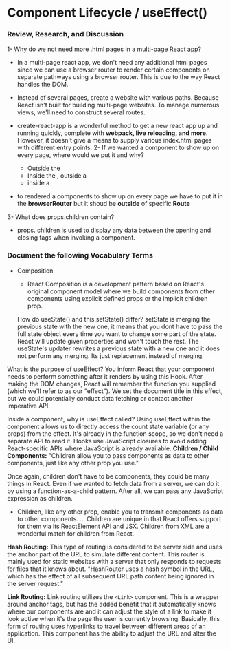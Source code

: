 
# Component Lifecycle / useEffect()

### Review, Research, and Discussion

1- Why do we not need more .html pages in a multi-page React app?
- In a multi-page react app, we don't need any additional html pages since we can use a browser router to render certain components on separate pathways using a browser router. This is due to the way React handles the DOM.

- Instead of several pages, create a website with various paths. Because React isn't built for building multi-page websites. To manage numerous views, we'll need to construct several routes.



- create-react-app is a wonderful method to get a new react app up and running quickly, complete with **webpack, live reloading, and more**. However, it doesn't give a means to supply various index.html pages with different entry points.
2- If we wanted a component to show up on every page, where would we put it and why?
  - Outside the <BrowserRouter/>
  - Inside the <BrowserRouter />, outside a <Route />
  - inside a <Route />
- to rendered a components to show up on every page we have to put it in the **browserRouter**  but it shoud  be **outside** of specific **Route** 

3- What does props.children contain?
  - props. children is used to display any data  between the opening and closing tags when invoking a component. 

### Document the following Vocabulary Terms

- Composition
   - React Composition is a development pattern based on React's original component model where we build components from other components using explicit defined props or the implicit children prop.


  How do useState() and this.setState() differ?
  setState is merging the previous state with the new one, it means that you dont have to pass the full state object every time you want to change some part of the state. React will update given properties and won't touch the rest. The useState's updater rewrites a previous state with a new one and it does not perform any merging. Its just replacement instead of merging.

What is the purpose of useEffect? You inform React that your component needs to perform something after it renders by using this Hook. After making the DOM changes, React will remember the function you supplied (which we'll refer to as our "effect"). We set the document title in this effect, but we could potentially conduct data fetching or contact another imperative API.

Inside a component, why is useEffect called? Using useEffect within the component allows us to directly access the count state variable (or any props) from the effect. It's already in the function scope, so we don't need a separate API to read it. Hooks use JavaScript closures to avoid adding React-specific APIs where JavaScript is already available.
**Children / Child Components:** 
 "Children allow you to pass components as data to other components, just like any other prop you use."

Once again, children don't have to be components, they could be many things in React. Even if we wanted to fetch data from a server, we can do it by using a function-as-a-child pattern. After all, we can pass any JavaScript expression as children.
- Children, like any other prop, enable you to transmit components as data to other components. ... Children are unique in that React offers support for them via its ReactElement API and JSX. Children from XML are a wonderful match for children from React.

**Hash Routing:** 
This type of routing is considered to be server side and uses the anchor part of the URL to simulate different content. This router is mainly used for static websites with a server that only responds to requests for files that it knows about.
"HashRouter uses a hash symbol in the URL, which has the effect of all subsequent URL path content being ignored in the server request."

**Link Routing:** 
Link routing utilizes the `<Link>` component. This is a wrapper around anchor tags, but has the added benefit that it automatically knows where our components are and it can adjust the style of a link to make it look active when it's the page the user is currently browsing. 
Basically, this form of routing uses hyperlinks to travel between different areas of an application. This component has the ability to adjust the URL and alter the UI.